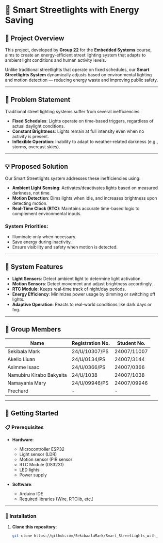 # 🌃 Smart Streetlights with Energy Saving

## 📘 Project Overview
This project, developed by **Group 22** for the **Embedded Systems** course, aims to create an energy-efficient street lighting system that adapts to ambient light conditions and human activity levels.

Unlike traditional streetlights that operate on fixed schedules, our **Smart Streetlights System** dynamically adjusts based on environmental lighting and motion detection — reducing energy waste and improving public safety.

---

## 🛑 Problem Statement

Traditional street lighting systems suffer from several inefficiencies:

- **Fixed Schedules**: Lights operate on time-based triggers, regardless of actual daylight conditions.
- **Constant Brightness**: Lights remain at full intensity even when no activity is present.
- **Inflexible Operation**: Inability to adapt to weather-related darkness (e.g., storms, overcast skies).

---

## 💡 Proposed Solution

Our Smart Streetlights system addresses these inefficiencies using:

- **Ambient Light Sensing**: Activates/deactivates lights based on measured darkness, not time.
- **Motion Detection**: Dims lights when idle, and increases brightness upon detecting motion.
- **Real-Time Clock (RTC)**: Maintains accurate time-based logic to complement environmental inputs.

### System Priorities:
- Illuminate only when necessary.
- Save energy during inactivity.
- Ensure visibility and safety when motion is detected.

---

## 🔧 System Features

- **Light Sensors**: Detect ambient light to determine light activation.
- **Motion Sensors**: Detect movement and adjust brightness accordingly.
- **RTC Module**: Keeps real-time track of night/day periods.
- **Energy Efficiency**: Minimizes power usage by dimming or switching off lights.
- **Adaptive Operation**: Reacts to real-world conditions like dark days or fog.

---

## 👥 Group Members

| Name                         | Registration No.   | Student No.     |
|------------------------------|--------------------|-----------------|
| Sekibala Mark                | 24/U/10307/PS      | 24007/11007     |
| Akello Liuan                 | 24/U/0134/PS       | 24007/3144      |
| Asimme Isaac                 | 24/U/0366/PS       | 24007/0366      |
| Namubiru Kirabo Bakyaita    | 24/U/1038          | 24007/1038      |
| Namayania Mary              | 24/U/09946/PS      | 24007/09946     |
| Prechard                    | -                  | -               |

---

## 🚀 Getting Started

### 📋 Prerequisites

- **Hardware**:  
  - Microcontroller ESP32  
  - Light sensor (LDR)  
  - Motion sensor (PIR sensor 
  - RTC Module (DS3231)  
  - LED lights  
  - Power supply

- **Software**:  
  - Arduino IDE 
  - Required libraries (Wire, RTClib, etc.)

---

### 🔌 Installation

1. **Clone this repository**:
   ```bash
   git clone https://github.com/SekibaalaMark/Smart_StreetLights_with_Power_Saving.git
